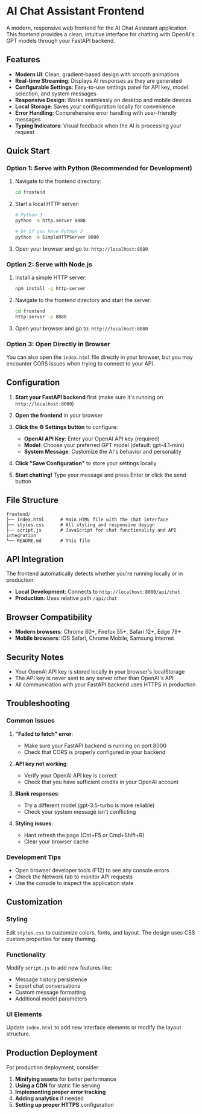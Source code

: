 # AI Chat Assistant Frontend

A modern, responsive web frontend for the AI Chat Assistant application. This frontend provides a clean, intuitive interface for chatting with OpenAI's GPT models through your FastAPI backend.

## Features

- **Modern UI**: Clean, gradient-based design with smooth animations
- **Real-time Streaming**: Displays AI responses as they are generated
- **Configurable Settings**: Easy-to-use settings panel for API key, model selection, and system messages
- **Responsive Design**: Works seamlessly on desktop and mobile devices
- **Local Storage**: Saves your configuration locally for convenience
- **Error Handling**: Comprehensive error handling with user-friendly messages
- **Typing Indicators**: Visual feedback when the AI is processing your request

## Quick Start

### Option 1: Serve with Python (Recommended for Development)

1. Navigate to the frontend directory:
   ```bash
   cd frontend
   ```

2. Start a local HTTP server:
   ```bash
   # Python 3
   python -m http.server 8080
   
   # Or if you have Python 2
   python -m SimpleHTTPServer 8080
   ```

3. Open your browser and go to: `http://localhost:8080`

### Option 2: Serve with Node.js

1. Install a simple HTTP server:
   ```bash
   npm install -g http-server
   ```

2. Navigate to the frontend directory and start the server:
   ```bash
   cd frontend
   http-server -p 8080
   ```

3. Open your browser and go to: `http://localhost:8080`

### Option 3: Open Directly in Browser

You can also open the `index.html` file directly in your browser, but you may encounter CORS issues when trying to connect to your API.

## Configuration

1. **Start your FastAPI backend** first (make sure it's running on `http://localhost:8000`)

2. **Open the frontend** in your browser

3. **Click the ⚙️ Settings button** to configure:
   - **OpenAI API Key**: Enter your OpenAI API key (required)
   - **Model**: Choose your preferred GPT model (default: gpt-4.1-mini)
   - **System Message**: Customize the AI's behavior and personality

4. **Click "Save Configuration"** to store your settings locally

5. **Start chatting!** Type your message and press Enter or click the send button

## File Structure

```
frontend/
├── index.html      # Main HTML file with the chat interface
├── styles.css      # All styling and responsive design
├── script.js       # JavaScript for chat functionality and API integration
└── README.md       # This file
```

## API Integration

The frontend automatically detects whether you're running locally or in production:

- **Local Development**: Connects to `http://localhost:8000/api/chat`
- **Production**: Uses relative path `/api/chat`

## Browser Compatibility

- **Modern browsers**: Chrome 60+, Firefox 55+, Safari 12+, Edge 79+
- **Mobile browsers**: iOS Safari, Chrome Mobile, Samsung Internet

## Security Notes

- Your OpenAI API key is stored locally in your browser's localStorage
- The API key is never sent to any server other than OpenAI's API
- All communication with your FastAPI backend uses HTTPS in production

## Troubleshooting

### Common Issues

1. **"Failed to fetch" error**:
   - Make sure your FastAPI backend is running on port 8000
   - Check that CORS is properly configured in your backend

2. **API key not working**:
   - Verify your OpenAI API key is correct
   - Check that you have sufficient credits in your OpenAI account

3. **Blank responses**:
   - Try a different model (gpt-3.5-turbo is more reliable)
   - Check your system message isn't conflicting

4. **Styling issues**:
   - Hard refresh the page (Ctrl+F5 or Cmd+Shift+R)
   - Clear your browser cache

### Development Tips

- Open browser developer tools (F12) to see any console errors
- Check the Network tab to monitor API requests
- Use the console to inspect the application state

## Customization

### Styling
Edit `styles.css` to customize colors, fonts, and layout. The design uses CSS custom properties for easy theming.

### Functionality  
Modify `script.js` to add new features like:
- Message history persistence
- Export chat conversations
- Custom message formatting
- Additional model parameters

### UI Elements
Update `index.html` to add new interface elements or modify the layout structure.

## Production Deployment

For production deployment, consider:

1. **Minifying assets** for better performance
2. **Using a CDN** for static file serving
3. **Implementing proper error tracking**
4. **Adding analytics** if needed
5. **Setting up proper HTTPS** configuration